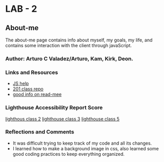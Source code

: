# LAB - 2

## About-me

The about-me page contains info about myself, my goals, my life, and contains some interaction with the client through javaScript.

### Author: Arturo C Valadez/Arturo, Kam, Kirk, Deon.

### Links and Resources

* [JS help](https://www.w3schools.com/js/js_variables.asp)
* [201 class repo](https://github.com/codefellows/seattle-code-201d95/tree/main/class-02)
* [good info on read-mee](https://codefellows.github.io/code-201-guide/curriculum/class-02/project-setup)

### Lighthouse Accessibility Report Score

[lighthous class 2](img/Lighthouseclass2.png) 
[lighthouse class 3](img/Lighthouseclass3.png)
[lighthouse class 5](img/lighthousereportclass5.png)

### Reflections and Comments

* It was difficult trying to keep track of my code and all its changes.
* I learned how to make a background image in css, also learned some good coding practices to keep everything organized.